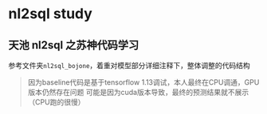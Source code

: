 # nl2sql study

## 天池 nl2sql 之苏神代码学习
参考文件夹`nl2sql_bojone`，着重对模型部分详细注释下，整体调整的代码结构

> 因为baseline代码是基于tensorflow 1.13调试，本人最终在CPU调通，GPU版本仍然存在问题
> 可能是因为cuda版本导致，最终的预测结果就不展示（CPU跑的很慢）


